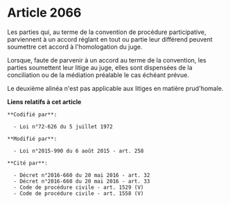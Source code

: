 # Article 2066

Les parties qui, au terme de la convention de procédure participative, parviennent à un accord réglant en tout ou partie leur
différend peuvent soumettre cet accord à l'homologation du juge.

Lorsque, faute de parvenir à un accord au terme de la convention, les parties soumettent leur litige au juge, elles sont
dispensées de la conciliation ou de la médiation préalable le cas échéant prévue.

Le deuxième alinéa n'est pas applicable aux litiges en matière prud'homale.

**Liens relatifs à cet article**

	**Codifié par**:

	  - Loi n°72-626 du 5 juillet 1972

	**Modifié par**:

	  - Loi n°2015-990 du 6 août 2015 - art. 258

	**Cité par**:

	  - Décret n°2016-660 du 20 mai 2016 - art. 32
	  - Décret n°2016-660 du 20 mai 2016 - art. 33
	  - Code de procédure civile - art. 1529 (V)
	  - Code de procédure civile - art. 1558 (V)
